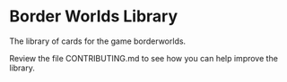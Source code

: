 Border Worlds Library
=====================

The library of cards for the game borderworlds.

Review the file CONTRIBUTING.md to see how you can help improve the library.
